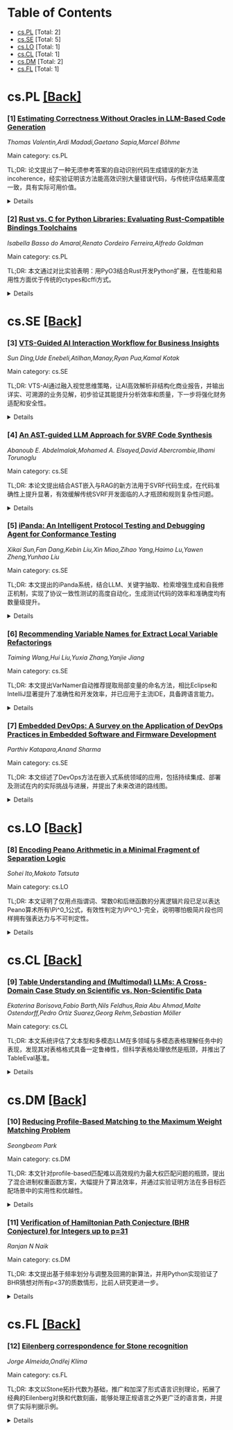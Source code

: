 <div id=toc></div>

# Table of Contents

- [cs.PL](#cs.PL) [Total: 2]
- [cs.SE](#cs.SE) [Total: 5]
- [cs.LO](#cs.LO) [Total: 1]
- [cs.CL](#cs.CL) [Total: 1]
- [cs.DM](#cs.DM) [Total: 2]
- [cs.FL](#cs.FL) [Total: 1]


<div id='cs.PL'></div>

# cs.PL [[Back]](#toc)

### [1] [Estimating Correctness Without Oracles in LLM-Based Code Generation](https://arxiv.org/abs/2507.00057)
*Thomas Valentin,Ardi Madadi,Gaetano Sapia,Marcel Böhme*

Main category: cs.PL

TL;DR: 论文提出了一种无须参考答案的自动识别代码生成错误的新方法incoherence，经实验证明该方法能高效识别大量错误代码，与传统评估结果高度一致，具有实际可用价值。


<details>
  <summary>Details</summary>
Motivation: 当前大型语言模型（LLMs）在根据自然语言规范生成代码时表现优异，但却存在胡乱生成信息（即“幻觉”）的问题。在没有参考实现（oracle）的情况下，人们很难评估生成代码的正确性。该论文旨在解决评估无oracle情况下自动生成代码正确性的问题。

Method: 提出了一种名为incoherence（不一致性）的错误度量方法。该方法可以无需oracle高效估算，评估LLM生成程序出错的概率，并给出错误概率的下界。通过实验验证该方法的有效性，将其与传统oracle评估法（如pass@1）进行对比。

Result: 通过实验，该方法能在无误报的前提下自动识别约三分之二的错误程序。且incoherence方法与传统oracle法在模型排序上的一致性很高，证明了新方法的可靠性。

Conclusion: incoherence度量为无oracle场景下评估自动代码生成的正确性提供了一种高效替代方案，其评估结果与传统基于oracle评估具备强一致性，可以有效辅助及取代oracle。

Abstract: Generating code from natural language specifications is one of the most
successful applications of Large Language Models (LLMs). Yet, they hallucinate:
LLMs produce outputs that may be grammatically correct but are factually
incorrect. Without an existing, correct implementation (i.e., an oracle), can
we quantify how likely the generated program is correct?
  In this paper, we propose a measure of incorrectness, called incoherence,
that can be estimated efficiently in the absence of an oracle and provides a
lower bound on the error, i.e., the probability that the LLM-generated program
for that specification is incorrect. Our experiments demonstrate an
extraordinary effectiveness. For the average code generation task, our
incoherence-based methodology can automatically identify about two-thirds of
incorrect programs without reports of false positives. In fact, an oracle-based
evaluation of LLMs can be reliably replaced by an incoherence-based evaluation.
In particular, we find a very strong agreement between the ranking of LLMs by
the number of programs deemed correct via an oracle (pass@1) and the ranking of
LLMs by the number of programs deemed correct via our incoherence.

</details>


### [2] [Rust vs. C for Python Libraries: Evaluating Rust-Compatible Bindings Toolchains](https://arxiv.org/abs/2507.00264)
*Isabella Basso do Amaral,Renato Cordeiro Ferreira,Alfredo Goldman*

Main category: cs.PL

TL;DR: 本文通过对比实验表明：用PyO3结合Rust开发Python扩展，在性能和易用性方面优于传统的ctypes和cffi方式。


<details>
  <summary>Details</summary>
Motivation: Python以语法简洁和丰富的科学库著称，但其解释器执行速度较慢。优化Python关键代码通常很复杂，涉及到多语言二进制接口，开发人员不得不用复杂的第三方库手动实现。本文关注如何更有效地在Python中进行性能优化。

Method: 通过对比PyO3（Rust绑定工具链）、ctypes和cffi三种方法，评估它们的性能和易用性。以Rust为后端，用其工具链为Python开发扩展。

Result: 通过采用Rust工具链，能获得业界领先的性能表现，同时无需担心API兼容性问题。

Conclusion: Rust的PyO3与传统ctypes、cffi相比，在性能和易用性上均有明显优势。应用Rust工具链能极大提升Python关键代码的执行效率并简化接口开发流程。

Abstract: The Python programming language is best known for its syntax and scientific
libraries, but it is also notorious for its slow interpreter. Optimizing
critical sections in Python entails special knowledge of the binary
interactions between programming languages, and can be cumbersome to interface
manually, with implementers often resorting to convoluted third-party
libraries. This comparative study evaluates the performance and ease of use of
the PyO3 Python bindings toolchain for Rust against ctypes and cffi. By using
Rust tooling developed for Python, we can achieve state-of-the-art performance
with no concern for API compatibility.

</details>


<div id='cs.SE'></div>

# cs.SE [[Back]](#toc)

### [3] [VTS-Guided AI Interaction Workflow for Business Insights](https://arxiv.org/abs/2507.00347)
*Sun Ding,Ude Enebeli,Atilhan,Manay,Ryan Pua,Kamal Kotak*

Main category: cs.SE

TL;DR: VTS-AI通过融入视觉思维策略，让AI高效解析非结构化商业报告，并输出详实、可溯源的业务见解，初步验证其能提升分析效率和质量，下一步将强化财务适配和安全性。


<details>
  <summary>Details</summary>
Motivation: 现代企业在处理大量密集且非结构化的报告时，难以及时高效地提取可用见解，亟需自动化、敏捷的分析工具。

Method: VTS-AI系统将视觉思维策略（Visual Thinking Strategies，VTS）融入AI代理，实现对非结构化文本、表格和图片的商用洞察提取。系统分为micro、meso、macro三个层级，对问题进行标注、溯源、归纳整理，并以可搜索的YAML文件输出，支持分析师通过IDE进行审校与调整，保持人工决策介入。

Result: 在对18页商业报告的测试中，VTS-AI在速度上可与一轮ChatGPT提示持平，但输出内容更丰富（含页面定位、引用原文、严重程度评分、因果关系链接等），且能提示关键指标的走势与需要深入分析的领域。早期结果显示其在指标方向判断和问题预警方面有初步成效。

Conclusion: VTS-AI有效提升了面对复杂非结构化商业报告时的自动化见解生成能力，结合AI与人工判断，为业务分析提供了更敏捷和透明的辅助工具。未来将继续优化模型适配度与安全性，使其成为生产级、易审计的业务分析平台。

Abstract: Modern firms face a flood of dense, unstructured reports. Turning these
documents into usable insights takes heavy effort and is far from agile when
quick answers are needed. VTS-AI tackles this gap. It integrates Visual
Thinking Strategies, which emphasize evidence-based observation, linking, and
thinking, into AI agents, so the agents can extract business insights from
unstructured text, tables, and images at scale. The system works in three tiers
(micro, meso, macro). It tags issues, links them to source pages, and rolls
them into clear action levers stored in a searchable YAML file. In tests on an
18-page business report, VTS-AI matched the speed of a one-shot ChatGPT prompt
yet produced richer findings: page locations, verbatim excerpts, severity
scores, and causal links. Analysts can accept or adjust these outputs in the
same IDE, keeping human judgment in the loop. Early results show VTS-AI spots
the direction of key metrics and flags where deeper number-crunching is needed.
Next steps include mapping narrative tags to financial ratios, adding
finance-tuned language models through a Model-Context Protocol, and building a
Risk & Safety Layer to stress-test models and secure data. These upgrades aim
to make VTS-AI a production-ready, audit-friendly tool for rapid business
analysis.

</details>


### [4] [An AST-guided LLM Approach for SVRF Code Synthesis](https://arxiv.org/abs/2507.00352)
*Abanoub E. Abdelmalak,Mohamed A. Elsayed,David Abercrombie,Ilhami Torunoglu*

Main category: cs.SE

TL;DR: 本论文提出结合AST嵌入与RAG的新方法用于SVRF代码生成，在代码准确性上提升显著，有效缓解传统SVRF开发面临的人才瓶颈和规则复杂性问题。


<details>
  <summary>Details</summary>
Motivation: 随着工艺节点的推进，半导体应用（如DRC、LVS、OPC）需要的设计规则日益复杂，传统的SVRF开发方法难以应对，且对专家的依赖加剧。面临设计规则复杂化和人才短缺，急需更高效、精准的SVRF代码生成方法。

Method: 提出结合抽象语法树（AST）嵌入和检索增强生成（RAG）的新方法，用于提升SVRF代码合成。AST用于结构化语义校验，RAG引入领域知识增强代码生成准确性，并用SVRF专用评分体系（结合BLEU、ROUGE-L等指标）全面评估生成效果。

Result: 在包含740条DRC规则的大型基准测试中，该方法比基础文本微调方式在代码生成准确率上提升可达40%。整体优化了数据有限情况下的SVRF开发流程，提高了自动化水平和工作效率。

Conclusion: 通过将领域知识和先进代码生成策略融合，显著提升了SVRF代码自动化生成与验证精度，减轻了人工校验负担，加速设计周期，有助于行业内实现更高生产率与更少错误。

Abstract: Standard Verification Rule Format (SVRF) is essential for semiconductor
applications like Design Rule Check (DRC), Layout Versus Schematic (LVS), and
Optical Proximity Correction (OPC) and it faces challenges as advancing nodes
create complex design rules that renders traditional SVRF development
ineffective and highlight an expertise gap. This paper introduces a novel
methodology integrating Abstract Syntax Tree (AST) embedding and
Retrieval-Augmented Generation (RAG) for enhanced SVRF code synthesis, ensuring
semantic accuracy and error minimization through structural validation with
domain-specific insights for precise code generation.
  We evaluate different T5-based models and propose an innovative SVRF-specific
scoring framework that complements standard metrics like BLEU and ROUGE-L. In
our approach, AST provides rigorous structural validation, while RAG infuses
relevant domain knowledge, effectively enhancing the code generation workflow.
  Testing on a comprehensive benchmark of 740 DRC rule implementations, our
methodology demonstrates up to a 40\% improvement in code generation accuracy
compared to basic text-based fine-tuning process. This fusion of industry
expertise with advanced coding strategies not only optimizes SVRF development
under limited dataset constraints but also creates a more intuitive and
efficient coding environment. Consequently, users can rapidly iterate through
design cycles, reduce manual error correction, and significantly improve
overall productivity.

</details>


### [5] [iPanda: An Intelligent Protocol Testing and Debugging Agent for Conformance Testing](https://arxiv.org/abs/2507.00378)
*Xikai Sun,Fan Dang,Kebin Liu,Xin Miao,Zihao Yang,Haimo Lu,Yawen Zheng,Yunhao Liu*

Main category: cs.SE

TL;DR: 本文提出的iPanda系统，结合LLM、关键字抽取、检索增强生成和自我修正机制，实现了协议一致性测试的高度自动化，生成测试代码的效率和准确度均有数量级提升。


<details>
  <summary>Details</summary>
Motivation: 协议一致性测试对于确保协议实现遵循规范至关重要，但传统的测试流程依赖于手动创建大量测试用例和脚本，既耗时又低效。随着大语言模型（LLMs）在代码生成与文本理解方面的进步，自动化测试流程成为可能。

Method: 本文提出了iPanda，一套端到端框架，利用LLM自动化协议一致性测试。其流程包括：1）基于关键字自动生成测试用例；2）基于代码的检索增强生成（retrieval-augmented generation）技术理解实现并生成可执行测试代码；3）引入迭代自我修正机制，交互式提高测试脚本质量；4）通过执行分析自动生成的测试来系统验证实现与规范的一致性。

Result: 在多种协议的综合实验表明，iPanda在测试代码生成的成功率（Pass@1）显著优于仅用LLM的方案，提升幅度为4.675倍至10.751倍。

Conclusion: iPanda显著提升了协议一致性测试的自动化水平和效率，在生成高质量测试代码方面远超传统LLM方法。框架有助于降低人工工作量并提高协议实现的合规性验证效果。

Abstract: Conformance testing is essential for ensuring that protocol implementations
comply with their specifications. However, traditional testing approaches
involve manually creating numerous test cases and scripts, making the process
labor-intensive and inefficient. Recently, Large Language Models (LLMs) have
demonstrated impressive text comprehension and code generation abilities,
providing promising opportunities for automation. In this paper, we propose
iPanda, the first end-to-end framework that leverages LLMs to automate protocol
conformance testing. Given a protocol specification document and its
implementation, iPanda first employs a keyword-based method to automatically
generate comprehensive test cases. Then, it utilizes a code-based
retrieval-augmented generation approach to effectively interpret the
implementation and produce executable test code. To further enhance code
quality, iPanda incorporates an iterative self-correction mechanism to refine
generated test scripts interactively. Finally, by executing and analyzing the
generated tests, iPanda systematically verifies compliance between
implementations and protocol specifications. Comprehensive experiments on
various protocols show that iPanda significantly outperforms pure LLM-based
approaches, improving the success rate (Pass@1) of test-code generation by
factors ranging from 4.675 times to 10.751 times.

</details>


### [6] [Recommending Variable Names for Extract Local Variable Refactorings](https://arxiv.org/abs/2507.00413)
*Taiming Wang,Hui Liu,Yuxia Zhang,Yanjie Jiang*

Main category: cs.SE

TL;DR: 本文提出VarNamer自动推荐提取局部变量的命名方法，相比Eclipse和IntelliJ显著提升了准确性和开发效率，并已应用于主流IDE，具备跨语言能力。


<details>
  <summary>Details</summary>
Motivation: 现有IDE在提取局部变量（Extract Local Variable）重构中自动推荐的变量名与开发者手动命名的一致性较低（大约70%的情况下不同），导致开发者需手动重命名，降低了自动化工具的实用性。

Method: 提出了VarNamer方法，基于大规模实证研究识别出命名变量时有用的关键信息上下文，通过静态分析和数据挖掘技术，利用启发式规则有效推荐变量名。部分规则已集成进入Eclipse IDE。

Result: VarNamer相比主流IDE大幅提升了命名命中率（与Eclipse相比提升52.6%，与IntelliJ提升40.7%），在C++项目的真实重构上也能取得与Java类似效果，显示出通用性。用户实验表明，该工具可加快重构速度27.8%、减少49.3%的变量名编辑工作量。

Conclusion: VarNamer有效解决了变量自动命名的问题，提升了IDE自动化重构的实际帮助，并已被主流IDE吸收采用，具有良好应用前景与跨语言潜力。

Abstract: Extract local variable is one of the most popular refactorings, and most IDEs
and refactoring tools provide automated support for this refactoring. However,
we find approximately 70% of the names recommended by these IDEs are different
from what developers manually constructed, adding additional renaming burdens
to developers and providing limited assistance. In this paper, we introduce
VarNamer, an automated approach designed to recommend variable names for
extract local variable refactorings. Through a large-scale empirical study, we
identify key contexts that are useful for composing variable names. Leveraging
these insights, we developed a set of heuristic rules through program static
analysis techniques and employ data mining techniques to recommend variable
names effectively. Notably, some of our heuristic rules have been successfully
integrated into Eclipse, where they are now distributed with the latest
releases of the IDE. Evaluation demonstrates its superiority over
state-of-the-art IDEs. Specifically, VarNamer significantly increases the
chance of exact match by 52.6% compared to Eclipse and 40.7% compared to
IntelliJ IDEA. We also evaluated the proposed approach with real-world extract
local variable refactorings conducted in C++ projects, and the results suggest
that the approach can achieve comparable performance on programming languages
besides Java. It may suggest the generalizability of VarNamer. Finally, we
designed and conducted a user study and the results of the user study suggest
that our approach can speed up the refactoring by 27.8% and reduce 49.3% edits
on the recommended variable names.

</details>


### [7] [Embedded DevOps: A Survey on the Application of DevOps Practices in Embedded Software and Firmware Development](https://arxiv.org/abs/2507.00421)
*Parthiv Katapara,Anand Sharma*

Main category: cs.SE

TL;DR: 本文综述了DevOps方法在嵌入式系统领域的应用，包括持续集成、部署及测试在内的实际挑战与进展，并提出了未来改进的路线图。


<details>
  <summary>Details</summary>
Motivation: 随着硬件与软件协同设计产品的复杂性增加，传统开发流程已难以满足嵌入式系统的需求，因此推动了DevOps在嵌入式系统及固件开发中的应用。

Method: 通过综述20篇学术和工业文献，综合分析了持续集成、持续交付和自动化测试等DevOps原则在嵌入式系统中的适应与实践，并对工具、测试策略、流水线自动化和安全措施进行了分类。

Result: 总结当前嵌入式DevOps在部署流程和可观测性上的局限，提出了未来的研究路线，为研究者和实践者梳理了嵌入式DevOps领域的现状和挑战。

Conclusion: 本综述对碎片化的嵌入式DevOps文献进行了结构化梳理，为未来的研究与行业实践提供了统一视角和改进方向。

Abstract: The adoption of DevOps practices in embedded systems and firmware development
is emerging as a response to the growing complexity of modern
hardware--software co-designed products. Unlike cloud-native applications,
embedded systems introduce challenges such as hardware dependency, real-time
constraints, and safety-critical requirements. This literature review
synthesizes findings from 20 academic and industrial sources to examine how
DevOps principles--particularly continuous integration, continuous delivery,
and automated testing--are adapted to embedded contexts. We categorize efforts
across tooling, testing strategies, pipeline automation, and security
practices. The review highlights current limitations in deployment workflows
and observability, proposing a roadmap for future research. This work offers
researchers and practitioners a consolidated understanding of Embedded DevOps,
bridging fragmented literature with a structured perspective.

</details>


<div id='cs.LO'></div>

# cs.LO [[Back]](#toc)

### [8] [Encoding Peano Arithmetic in a Minimal Fragment of Separation Logic](https://arxiv.org/abs/2507.00465)
*Sohei Ito,Makoto Tatsuta*

Main category: cs.LO

TL;DR: 本文证明了仅用点指谓词、常数0和后继函数的分离逻辑片段已足以表达Peano算术所有\Pi^0_1公式，有效性判定为\Pi^0_1-完全，说明哪怕极简片段也同样拥有强表达力与不可判定性。


<details>
  <summary>Details</summary>
Motivation: 该论文旨在研究带有自然数扩展的分离逻辑最小片段的表达能力，并探讨如此简单的逻辑片段在理论与程序验证中是否足够强大。

Method: 通过构造从Peano算术（PA）的\Pi^0_1公式到该分离逻辑片段的翻译，将数论公式编码为仅包含点指谓词、常数0和后继函数的分离逻辑表达式，利用基于堆内存结构的算术操作编码。同时利用有限模型理论提供了替代的不可判定性证明。

Result: 该分离逻辑片段能够等价地表达所有PA的\Pi^0_1公式，因此，其有效性判定问题是不可判定的，并且是\Pi^0_1-完全的。作者还证实此翻译无法保留\Sigma^0_1公式的有效性。

Conclusion: 即使分离逻辑的最精简片段也具有极高的表达能力，并在有效性判定上达到了理论上的不可判定界限。此发现揭示了程序验证领域中相关逻辑的理论深度。

Abstract: This paper investigates the expressive power of a minimal fragment of
separation logic extended with natural numbers. Specifically, it demonstrates
that the fragment consisting solely of the intuitionistic points-to predicate,
the constant 0, and the successor function is sufficient to encode all
$\Pi^0_1$ formulas of Peano Arithmetic (PA). The authors construct a
translation from PA into this fragment, showing that a $\Pi^0_1$ formula is
valid in the standard model of arithmetic if and only if its translation is
valid in the standard interpretation of the separation logic fragment. This
result implies the undecidability of validity in the fragment, despite its
syntactic simplicity. The translation leverages a heap-based encoding of
arithmetic operations - addition, multiplication, and inequality - using
structured memory cells. The paper also explores the boundaries of this
encoding, showing that the translation does not preserve validity for
$\Sigma^0_1$ formulas. Additionally, an alternative undecidability proof is
presented via a reduction from finite model theory. Finally, the paper
establishes that the validity problem for this fragment is $\Pi^0_1$-complete,
highlighting its theoretical significance in the landscape of logic and program
verification.

</details>


<div id='cs.CL'></div>

# cs.CL [[Back]](#toc)

### [9] [Table Understanding and (Multimodal) LLMs: A Cross-Domain Case Study on Scientific vs. Non-Scientific Data](https://arxiv.org/abs/2507.00152)
*Ekaterina Borisova,Fabio Barth,Nils Feldhus,Raia Abu Ahmad,Malte Ostendorff,Pedro Ortiz Suarez,Georg Rehm,Sebastian Möller*

Main category: cs.CL

TL;DR: 本文系统评估了文本型和多模态LLM在多领域与多模态表格理解任务中的表现，发现其对表格格式具备一定鲁棒性，但科学表格处理依然是瓶颈，并推出了TableEval基准。


<details>
  <summary>Details</summary>
Motivation: 表格是研究、商业、医学和教育等领域中常用的数据结构工具，但大语言模型（LLMs）在处理结构化表格数据上的效果尚未被系统研究。本研究旨在探讨LLMs在表格理解任务中的有效性和适用性，填补相关研究空白。

Method: 通过跨领域（科学vs.非科学）、跨模态（图片vs.文本）评测，系统比较文本型与多模态LLM对不同来源（学术文献、Wikipedia、财报）的表格理解表现。为全面评估，还进行了可解释性分析，并构建了包含五种表格格式（图片、字典、HTML、XML、LaTeX）的TableEval评测基准。

Result: 结果显示LLM在不同表格表现形式（如图片或文本）上具有一定的鲁棒性，但在处理科学领域表格时仍面临明显挑战。

Conclusion: 尽管LLM对表格格式具有良好适应性，但其在复杂科学表格方面的理解和处理能力有限，未来需要进一步改进以提升其在该场景下的表现。

Abstract: Tables are among the most widely used tools for representing structured data
in research, business, medicine, and education. Although LLMs demonstrate
strong performance in downstream tasks, their efficiency in processing tabular
data remains underexplored. In this paper, we investigate the effectiveness of
both text-based and multimodal LLMs on table understanding tasks through a
cross-domain and cross-modality evaluation. Specifically, we compare their
performance on tables from scientific vs. non-scientific contexts and examine
their robustness on tables represented as images vs. text. Additionally, we
conduct an interpretability analysis to measure context usage and input
relevance. We also introduce the TableEval benchmark, comprising 3017 tables
from scholarly publications, Wikipedia, and financial reports, where each table
is provided in five different formats: Image, Dictionary, HTML, XML, and LaTeX.
Our findings indicate that while LLMs maintain robustness across table
modalities, they face significant challenges when processing scientific tables.

</details>


<div id='cs.DM'></div>

# cs.DM [[Back]](#toc)

### [10] [Reducing Profile-Based Matching to the Maximum Weight Matching Problem](https://arxiv.org/abs/2507.00047)
*Seongbeom Park*

Main category: cs.DM

TL;DR: 本文针对profile-based匹配难以高效规约为最大权匹配问题的瓶颈，提出了混合进制权重函数方案，大幅提升了算法效率，并通过实验证明方法在多目标匹配场景中的实用性和优越性。


<details>
  <summary>Details</summary>
Motivation: 现有的profile-based匹配表达了多种实际优化问题（如rank-maximal、fair和weight-maximal匹配），但将这些问题规约为最大权匹配时，通常需要极大的权重，导致效率低下。

Method: 提出并分析了一种基于混合进制权重函数的新规约方法，通过将各效用值映射到以(2U_i+1)为基的混合进制数字，实现profile-based匹配到最大权匹配的高效转换。算法复杂度被详细分析。同时，研究了rank-maximal/fair/weight-maximal匹配的权重下界及更高效的算法，并给出了验证最大权匹配的新方法。

Result: 提出的混合进制权重函数规约有效降低了权重范围，提升了最大权匹配算法处理profile-based匹配的效率，理论复杂度为O(m√n(log n + ΣlogU_i))。此外，对实际学校录取数据进行实验，验证了新算法的有效性。此外，还改进了fair和weight-maximal匹配的计算复杂度，并能将最大权匹配的验证规约到rank-maximal匹配。

Conclusion: 通过创新的混合进制权重函数，显著提升了profile-based匹配问题转换和求解的效率，并拓宽了最大权匹配在多目标优化匹配问题中的实际可用性。新方法兼具理论创新与应用实效，对相关领域有积极推动作用。

Abstract: The profile-based matching problem is the problem of finding a matching that
optimizes profile from an instance $(G, r, \langle u_1, \dots, u_r \rangle)$,
where $G$ is a bipartite graph $(A \cup B, E)$, $r$ is the number of utility
functions, and $u_i: E \to \{ 0, 1, \dots, U_i \}$ is utility functions for $1
\le i \le r$. A matching is optimal if the matching maximizes the sum of the
1st utility, subject to this, maximizes the sum of the 2nd utility, and so on.
The profile-based matching can express rank-maximal matching
\cite{irving2006rank}, fair matching \cite{huang2016fair}, and weight-maximal
matching \cite{huang2012weight}. These problems can be reduced to maximum
weight matching problems, but the reduction is known to be inefficient due to
the huge weights.
  This paper presents the condition for a weight function to find an optimal
matching by reducing profile-based matching to the maximum weight matching
problem. It is shown that a weight function which represents utilities as a
mixed-radix numeric system with base-$(2U_i+1)$ can be used, so the complexity
of the problem is $O(m\sqrt{n}(\log{n} + \sum_{i=1}^{r}\log{U_i}))$ for $n =
|V|$, $m = |E|$. In addition, it is demonstrated that the weight lower bound
for rank-maximal/fair/weight-maximal matching, better computational complexity
for fair/weight-maximal matching, and an algorithm to verify a maximum weight
matching can be reduced to rank-maximal matching. Finally, the effectiveness of
the profile-based algorithm is evaluated with real data for school choice
lottery.

</details>


### [11] [Verification of Hamiltonian Path Conjecture (BHR Conjecture) for Integers up to p=31](https://arxiv.org/abs/2507.00059)
*Ranjan N Naik*

Main category: cs.DM

TL;DR: 本文提出基于频率划分与调整及回溯的新算法，并用Python实现验证了BHR猜想对所有p<37的质数情形，比前人研究更进一步。


<details>
  <summary>Details</summary>
Motivation: BHR猜想是组合数学中的一个重要未解难题，探究指定边长序列能否在完全图上形成哈密顿路径，对于理解图的结构与实际应用具有理论意义和实际价值。本文希望通过新方法推进这一猜想的研究进展。

Method: 提出用频率划分以及局部/全局调整操作，再结合回溯搜索，开发并实现了Python程序来探索完全图上满足给定边长序列的哈密顿路径，并进行实验检验。

Result: 对质数p小于37的所有情形使用新方法和程序进行了实验探索，所有情形都找到了满足猜想的哈密顿路径，相比之前仅验证到23质数取得了更大的进展。

Conclusion: 利用频率划分和调整操作结合回溯的方法，可以有效地寻找满足BHR猜想条件的哈密顿路径，在小于37的质数情况下取得了比先前研究更好的进展。

Abstract: The BHR (Buratti-Horak-Rosa) Conjecture (2006) proposes that for every p and
a multiset L of (p-1) positive integers modulo p, there exists a Hamiltonian
path in the Complete Graph Kp with consecutive edge lengths given by the
elements of L. In this article, we outline an approach to the conjecture based
on frequency partitions and local/global adjustment operations and
backtracking. We describe the mathematical strategy, experimental evidence, and
implementation in a Python Program to explore valid Hamiltonian paths p < 37.
This is a result an improvement over by Mariusz Meszka for all primes up to 23
(included) with the aid of a computer.

</details>


<div id='cs.FL'></div>

# cs.FL [[Back]](#toc)

### [12] [Eilenberg correspondence for Stone recognition](https://arxiv.org/abs/2507.00409)
*Jorge Almeida,Ondřej Klíma*

Main category: cs.FL

TL;DR: 本文以Stone拓扑代数为基础，推广和加深了形式语言识别理论，拓展了经典的Eilenberg对换和代数刻画，能够处理正规语言之外更广泛的语言类，并提供了实际判据示例。


<details>
  <summary>Details</summary>
Motivation: 传统的Eilenberg理论主要处理正规语言与有限代数结构的对换关系，但存在对更广泛语言类刻画不足的问题。本文致力于扩展这一理论框架，使其适用于更一般的语言识别情形。

Method: 通过将语言识别表示为Stone拓扑代数下连续同态的闭开集的原像，建立了语言范畴与有序Stone拓扑代数范畴之间的Eilenberg对换，并给出了可通过伪不等式描述的Birkhoff/Reiterman型定理。还利用最小自动机的Stone完成，提出了一般性的方法，用于证明某语言不属于某个给定的语言类。

Result: 建立了一种更一般的拓扑代数视角的语言识别方法，推广了Eilenberg对应和Birkhoff/Reiterman定理，并实际应用于context-free语言交集类，演示了如何判定某语言不属于给定语言范畴。

Conclusion: 本文提出的扩展的语言识别理论不仅覆盖正规语言类，也包含更广泛的语言集合，并提供了一种新的方法来判定特定语言是否属于某个语言范畴。

Abstract: We develop and explore the idea of recognition of languages (in the general
sense of subsets of topological algebras) as preimages of clopen sets under
continuous homomorphisms into Stone topological algebras. We obtain an
Eilenberg correspondence between varieties of languages and varieties of
ordered Stone topological algebras and a Birkhoff/Reiterman-type theorem
showing that the latter may me defined by certain pseudo-inequalities. In the
case of classical formal languages, of words over a finite alphabet, we also
show how this extended framework goes beyond the class of regular languages by
working with Stone completions of minimal automata, viewed as unary algebras.
This leads to a general method for showing that a language does not belong to a
variety of languages, expressed in terms of sequences of pairs of words, which
is illustrated when the class consists of all finite intersections of
context-free languages.

</details>
